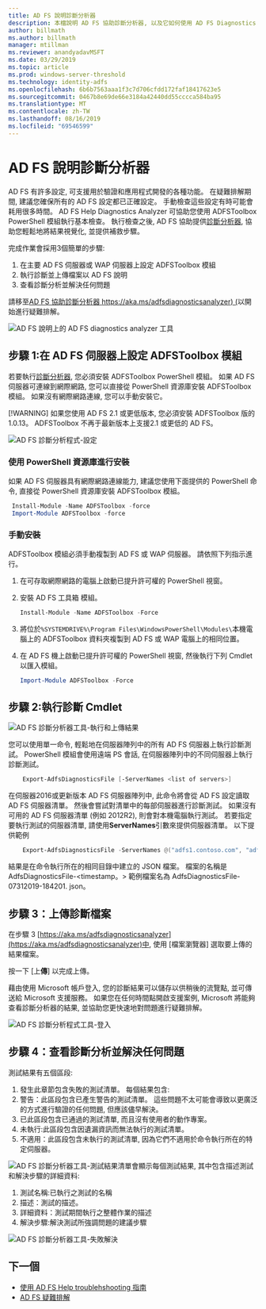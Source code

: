 ```yaml
---
title: AD FS 說明診斷分析器
description: 本檔說明 AD FS 協助診斷分析器, 以及它如何使用 AD FS Diagnostics PowerShell 模組來執行基本檢查。
author: billmath
ms.author: billmath
manager: mtillman
ms.reviewer: anandyadavMSFT
ms.date: 03/29/2019
ms.topic: article
ms.prod: windows-server-threshold
ms.technology: identity-adfs
ms.openlocfilehash: 6b6b7563aaa1f3c7d706cfdd172faf18417623e5
ms.sourcegitcommit: 0467b8e69de66e3184a42440dd55cccca584ba95
ms.translationtype: MT
ms.contentlocale: zh-TW
ms.lasthandoff: 08/16/2019
ms.locfileid: "69546599"
---
```

# <a name="ad-fs-help-diagnostics-analyzer"></a>AD FS 說明診斷分析器

AD FS 有許多設定, 可支援用於驗證和應用程式開發的各種功能。 在疑難排解期間, 建議您確保所有的 AD FS 設定都已正確設定。 手動檢查這些設定有時可能會耗用很多時間。 AD FS Help Diagnostics Analyzer 可協助您使用 ADFSToolbox PowerShell 模組執行基本檢查。 執行檢查之後, AD FS 協助提供[診斷分析器](https://aka.ms/adfsdiagnosticsanalyzer), 協助您輕鬆地將結果視覺化, 並提供補救步驟。

完成作業會採用3個簡單的步驟:

1. 在主要 AD FS 伺服器或 WAP 伺服器上設定 ADFSToolbox 模組
2. 執行診斷並上傳檔案以 AD FS 說明
3. 查看診斷分析並解決任何問題

請移至[AD FS 協助診斷分析器 https://aka.ms/adfsdiagnosticsanalyzer) (](https://aka.ms/adfsdiagnosticsanalyzer)以開始進行疑難排解。

![AD FS 說明上的 AD FS diagnostics analyzer 工具](media/ad-fs-diagonostics-analyzer/home.png)

## <a name="step-1-setup-the-adfstoolbox-module-on-ad-fs-server"></a>步驟 1:在 AD FS 伺服器上設定 ADFSToolbox 模組

若要執行[診斷分析器](https://aka.ms/adfsdiagnosticsanalyzer), 您必須安裝 ADFSToolbox PowerShell 模組。 如果 AD FS 伺服器可連線到網際網路, 您可以直接從 PowerShell 資源庫安裝 ADFSToolbox 模組。 如果沒有網際網路連線, 您可以手動安裝它。 

[!WARNING]
如果您使用 AD FS 2.1 或更低版本, 您必須安裝 ADFSToolbox 版的1.0.13。 ADFSToolbox 不再于最新版本上支援2.1 或更低的 AD FS。

![AD FS 診斷分析程式-設定](media/ad-fs-diagonostics-analyzer/step1_v2.png)

### <a name="setup-using-powershell-gallery"></a>使用 PowerShell 資源庫進行安裝

如果 AD FS 伺服器具有網際網路連線能力, 建議您使用下面提供的 PowerShell 命令, 直接從 PowerShell 資源庫安裝 ADFSToolbox 模組。

   ```powershell
    Install-Module -Name ADFSToolbox -force
    Import-Module ADFSToolbox -force
   ```

### <a name="setup-manually"></a>手動安裝

ADFSToolbox 模組必須手動複製到 AD FS 或 WAP 伺服器。 請依照下列指示進行。

1. 在可存取網際網路的電腦上啟動已提升許可權的 PowerShell 視窗。
2. 安裝 AD FS 工具箱 模組。

    ```powershell
    Install-Module -Name ADFSToolbox -Force
    ```
3. 將位於`%SYSTEMDRIVE%\Program Files\WindowsPowerShell\Modules\`本機電腦上的 ADFSToolbox 資料夾複製到 AD FS 或 WAP 電腦上的相同位置。

4. 在 AD FS 機上啟動已提升許可權的 PowerShell 視窗, 然後執行下列 Cmdlet 以匯入模組。

    ```powershell
    Import-Module ADFSToolbox -Force
    ```

## <a name="step-2-execute-the-diagnostics-cmdlet"></a>步驟 2:執行診斷 Cmdlet

![AD FS 診斷分析器工具-執行和上傳結果](media/ad-fs-diagonostics-analyzer/step2_v2.png)

您可以使用單一命令, 輕鬆地在伺服器陣列中的所有 AD FS 伺服器上執行診斷測試。 PowerShell 模組會使用遠端 PS 會話, 在伺服器陣列中的不同伺服器上執行診斷測試。

```powershell
    Export-AdfsDiagnosticsFile [-ServerNames <list of servers>]
```

在伺服器2016或更新版本 AD FS 伺服器陣列中, 此命令將會從 AD FS 設定讀取 AD FS 伺服器清單。 然後會嘗試對清單中的每部伺服器進行診斷測試。 如果沒有可用的 AD FS 伺服器清單 (例如 2012R2), 則會對本機電腦執行測試。 若要指定要執行測試的伺服器清單, 請使用**ServerNames**引數來提供伺服器清單。 以下提供範例

```powershell
    Export-AdfsDiagnosticsFile -ServerNames @("adfs1.contoso.com", "adfs2.contoso.com")
```

結果是在命令執行所在的相同目錄中建立的 JSON 檔案。 檔案的名稱是 AdfsDiagnosticsFile-\<timestamp。\> 範例檔案名為 AdfsDiagnosticsFile-07312019-184201. json。

## <a name="step-3-upload-the-diagnostics-file"></a>步驟 3：上傳診斷檔案

在步驟 3 [https://aka.ms/adfsdiagnosticsanalyzer](https://aka.ms/adfsdiagnosticsanalyzer)中, 使用 [檔案瀏覽器] 選取要上傳的結果檔案。

按一下 [上**傳**] 以完成上傳。

藉由使用 Microsoft 帳戶登入, 您的診斷結果可以儲存以供稍後的流覽點, 並可傳送給 Microsoft 支援服務。 如果您在任何時間點開啟支援案例, Microsoft 將能夠查看診斷分析器的結果, 並協助您更快速地對問題進行疑難排解。

![AD FS 診斷分析程式工具-登入](media/ad-fs-diagonostics-analyzer/sign_in_step.png)

## <a name="step-4-view-diagnostics-analysis-and-resolve-any-issues"></a>步驟 4：查看診斷分析並解決任何問題

測試結果有五個區段:

1. 發生此章節包含失敗的測試清單。 每個結果包含:
2. 警告：此區段包含已產生警告的測試清單。 這些問題不太可能會導致以更廣泛的方式進行驗證的任何問題, 但應該儘早解決。
3. 已此區段包含已通過的測試清單, 而且沒有使用者的動作專案。
4. 未執行:此區段包含因遺漏資訊而無法執行的測試清單。
5. 不適用：此區段包含未執行的測試清單, 因為它們不適用於命令執行所在的特定伺服器。

![AD FS 診斷分析器工具-測試結果清單](media/ad-fs-diagonostics-analyzer/step3a_v3.png)會顯示每個測試結果, 其中包含描述測試和解決步驟的詳細資料:

1. 測試名稱:已執行之測試的名稱
2. 描述：測試的描述。
3. 詳細資料：測試期間執行之整體作業的描述
4. 解決步驟:解決測試所強調問題的建議步驟

![AD FS 診斷分析器工具-失敗解決](media/ad-fs-diagonostics-analyzer/step3b_v3.png)

## <a name="next"></a>下一個

- [使用 AD FS Help troublehshooting 指南](https://aka.ms/adfshelp/troubleshooting )
- [AD FS 疑難排解](ad-fs-tshoot-overview.md)
